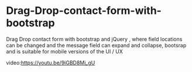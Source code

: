 # Drag-Drop-contact-form-with-bootstrap
Drag Drop contact form with bootstrap and jQuery , where field locations can be changed and the message field can expand and collapse, bootsrap and is suitable for mobile versions of the UI / UX

video:https://youtu.be/9iGBD8Mi_gU
